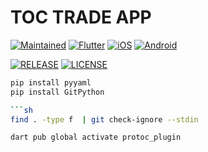 # TOC TRADE APP

[![Maintained](https://img.shields.io/badge/Maintained-yes-green)](https://github.com/ToC-Taiwan/toc_trade_app)
[![Flutter](https://img.shields.io/badge/Flutter-3.3.10-blue?logo=flutter&logoColor=blue)](https://docs.flutter.dev)
[![iOS](https://img.shields.io/badge/OS-iOS-orange?logo=ios&logoColor=orange)](https://www.apple.com/ios)
[![Android](https://img.shields.io/badge/OS-Android-green?logo=android&logoColor=green)](https://www.android.com)

[![RELEASE](https://img.shields.io/github/release/ToC-Taiwan/toc_trade_app?style=for-the-badge)](https://github.com/ToC-Taiwan/toc_trade_app/releases/latest)
[![LICENSE](https://img.shields.io/github/license/ToC-Taiwan/toc_trade_app?style=for-the-badge)](COPYING)

```sh
pip install pyyaml
pip install GitPython

```sh
find . -type f  | git check-ignore --stdin
```

```sh
dart pub global activate protoc_plugin
```
